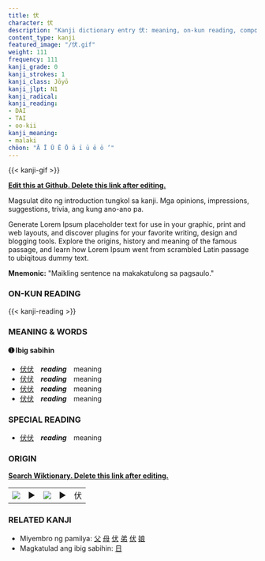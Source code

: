 ```yaml
---
title: 伏
character: 伏
description: "Kanji dictionary entry 伏: meaning, on-kun reading, compounds, origin, related kanji"
content_type: kanji
featured_image: "/伏.gif"
weight: 111
frequency: 111
kanji_grade: 0
kanji_strokes: 1
kanji_class: Jōyō
kanji_jlpt: N1
kanji_radical: 
kanji_reading: 
- DAI
- TAI
- oo-kii
kanji_meaning:
- malaki
chōon: "Ā Ī Ū Ē Ō ā ī ū ē ō ’"
---
```

[//]: # (Don't edit the line below. Kanji animated GIF code is automatically generated.)
{{< kanji-gif >}}

[//]: # (Edit below this line.)

**[Edit this at Github. Delete this link after editing.](https://github.com/tim0g/tim/tree/main/content/kanji/伏/index.md)**

Magsulat dito ng introduction tungkol sa kanji. Mga opinions, impressions, suggestions, trivia, ang kung ano-ano pa.

Generate Lorem Ipsum placeholder text for use in your graphic, print and web layouts, and discover plugins for your favorite writing, design and blogging tools. Explore the origins, history and meaning of the famous passage, and learn how Lorem Ipsum went from scrambled Latin passage to ubiqitous dummy text.
 
**Mnemonic:** "Maikling sentence na makakatulong sa pagsaulo."

### ON-KUN READING

[//]: # (Don't edit the line below. ON-KUN READING code is automatically generated.)
{{< kanji-reading >}}

### MEANING & WORDS

#### ➊ **Ibig sabihin**
  - [伏](../伏)[伏](../伏)　***reading***　meaning
  - [伏](../伏)[伏](../伏)　***reading***　meaning
  - [伏](../伏)[伏](../伏)　***reading***　meaning
  - [伏](../伏)[伏](../伏)　***reading***　meaning

### SPECIAL READING
  - [伏](../伏)[伏](../伏)　***reading***　meaning

### ORIGIN

**[Search Wiktionary. Delete this link after editing.](https://wiktionary.org/wiki/伏)**
<table class="kanji-table"><tr><td>
<img src="60px-伏-bronze.svg.png">
</td><td>▶</td><td>
<img src="60px-伏-oracle.svg.png">
</td><td>▶</td>
<td class="kanji-origin">伏</td>
</tr></table>

### RELATED KANJI
- Miyembro ng pamilya: [父](../父) [母](../母) [伏](../伏) [弟](../弟) [伏](../伏) [娘](../娘)
- Magkatulad ang ibig sabihin: [日](../日)
